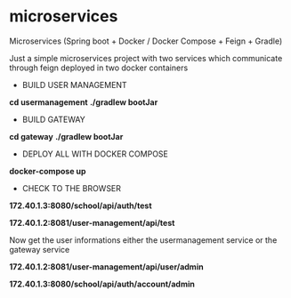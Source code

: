 # microservices
Microservices (Spring boot + Docker / Docker Compose + Feign + Gradle)

Just a simple microservices project with two services which communicate through feign deployed in two docker containers

* BUILD USER MANAGEMENT

**cd usermanagement**
**./gradlew bootJar**

* BUILD GATEWAY

**cd gateway**
**./gradlew bootJar**

* DEPLOY ALL WITH DOCKER COMPOSE

**docker-compose up**

* CHECK TO THE BROWSER

**172.40.1.3:8080/school/api/auth/test**

**172.40.1.2:8081/user-management/api/test**

Now get the user informations either the usermanagement service or the gateway service

**172.40.1.2:8081/user-management/api/user/admin**

**172.40.1.3:8080/school/api/auth/account/admin**

